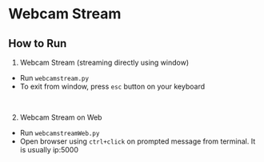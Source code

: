 # Webcam Stream

## How to Run
1. Webcam Stream (streaming directly using window)
- Run ```webcamstream.py```
- To exit from window, press ```esc``` button on your keyboard
<br>

2. Webcam Stream on Web
- Run ```webcamstreamWeb.py```
- Open browser using ```ctrl+click``` on prompted message from terminal. It is usually ip:5000